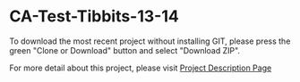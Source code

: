 # CA-Test-Tibbits-13-14

To download the most recent project without installing GIT, please press the green "Clone or Download" button and select "Download ZIP".

For more detail about this project, please visit <a href="http://tibbo.com/programmable/applications/i2c-spi/adc-dac.html" target="_blank">Project Description Page</a>
